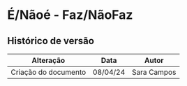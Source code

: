 # É/Nãoé - Faz/NãoFaz

## Histórico de versão

| Alteração | Data | Autor | 
| - | - | - |
| Criação do documento | 08/04/24 | Sara Campos |